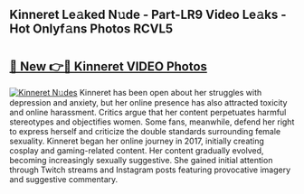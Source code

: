 ## Kinneret Le𝚊ked N𝚞de - Part-LR9 Video Le𝚊ks - Hot Onlyf𝚊ns Photos RCVL5

# <h2><a href="http://ab38270.deff.icu/?id=Kinneret">🔗 New 👉🔴 Kinneret VIDEO Photos</a></h2>

[![Kinneret N𝚞des](https://i.imgur.com/rIISA9y.gif)](http://ab38270.deff.icu/?id=Kinneret)
Kinneret has been open about her struggles with depression and anxiety, but her online presence has also attracted toxicity and online harassment. Critics argue that her content perpetuates harmful stereotypes and objectifies women. Some fans, meanwhile, defend her right to express herself and criticize the double standards surrounding female sexuality. Kinneret began her online journey in 2017, initially creating cosplay and gaming-related content. Her content gradually evolved, becoming increasingly sexually suggestive. She gained initial attention through Twitch streams and Instagram posts featuring provocative imagery and suggestive commentary.

